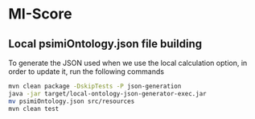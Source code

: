 # MI-Score

## Local psimiOntology.json file building

To generate the JSON used when we use the local calculation option, in order to update it, run the following commands
```bash
mvn clean package -DskipTests -P json-generation
java -jar target/local-ontology-json-generator-exec.jar
mv psimiOntology.json src/resources
mvn clean test
```
